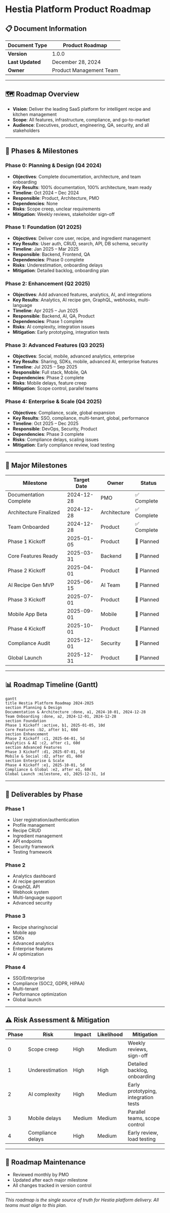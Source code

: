 # Hestia Platform Product Roadmap

## 📋 Document Information
| **Document Type** | Product Roadmap |
|-------------------|-----------------|
| **Version** | 1.0.0 |
| **Last Updated** | December 28, 2024 |
| **Owner** | Product Management Team |

---

## 🗺️ Roadmap Overview
- **Vision**: Deliver the leading SaaS platform for intelligent recipe and kitchen management
- **Scope**: All features, infrastructure, compliance, and go-to-market
- **Audience**: Executives, product, engineering, QA, security, and all stakeholders

---

## 📆 Phases & Milestones

### **Phase 0: Planning & Design (Q4 2024)**
- **Objectives**: Complete documentation, architecture, and team onboarding
- **Key Results**: 100% documentation, 100% architecture, team ready
- **Timeline**: Oct 2024 – Dec 2024
- **Responsible**: Product, Architecture, PMO
- **Dependencies**: None
- **Risks**: Scope creep, unclear requirements
- **Mitigation**: Weekly reviews, stakeholder sign-off

### **Phase 1: Foundation (Q1 2025)**
- **Objectives**: Deliver core user, recipe, and ingredient management
- **Key Results**: User auth, CRUD, search, API, DB schema, security
- **Timeline**: Jan 2025 – Mar 2025
- **Responsible**: Backend, Frontend, QA
- **Dependencies**: Phase 0 complete
- **Risks**: Underestimation, onboarding delays
- **Mitigation**: Detailed backlog, onboarding plan

### **Phase 2: Enhancement (Q2 2025)**
- **Objectives**: Add advanced features, analytics, AI, and integrations
- **Key Results**: Analytics, AI recipe gen, GraphQL, webhooks, multi-language
- **Timeline**: Apr 2025 – Jun 2025
- **Responsible**: Backend, AI, QA, Product
- **Dependencies**: Phase 1 complete
- **Risks**: AI complexity, integration issues
- **Mitigation**: Early prototyping, integration tests

### **Phase 3: Advanced Features (Q3 2025)**
- **Objectives**: Social, mobile, advanced analytics, enterprise
- **Key Results**: Sharing, SDKs, mobile, advanced AI, enterprise features
- **Timeline**: Jul 2025 – Sep 2025
- **Responsible**: Full stack, Mobile, QA
- **Dependencies**: Phase 2 complete
- **Risks**: Mobile delays, feature creep
- **Mitigation**: Scope control, parallel teams

### **Phase 4: Enterprise & Scale (Q4 2025)**
- **Objectives**: Compliance, scale, global expansion
- **Key Results**: SSO, compliance, multi-tenant, global, performance
- **Timeline**: Oct 2025 – Dec 2025
- **Responsible**: DevOps, Security, Product
- **Dependencies**: Phase 3 complete
- **Risks**: Compliance delays, scaling issues
- **Mitigation**: Early compliance review, load testing

---

## 🏁 Major Milestones
| Milestone | Target Date | Owner | Status |
|-----------|-------------|-------|--------|
| Documentation Complete | 2024-12-28 | PMO | ✅ Complete |
| Architecture Finalized | 2024-12-28 | Architecture | ✅ Complete |
| Team Onboarded | 2024-12-28 | Product | ✅ Complete |
| Phase 1 Kickoff | 2025-01-05 | Product | 🔴 Planned |
| Core Features Ready | 2025-03-31 | Backend | 🔴 Planned |
| Phase 2 Kickoff | 2025-04-01 | Product | 🔴 Planned |
| AI Recipe Gen MVP | 2025-06-15 | AI Team | 🔴 Planned |
| Phase 3 Kickoff | 2025-07-01 | Product | 🔴 Planned |
| Mobile App Beta | 2025-09-01 | Mobile | 🔴 Planned |
| Phase 4 Kickoff | 2025-10-01 | Product | 🔴 Planned |
| Compliance Audit | 2025-12-01 | Security | 🔴 Planned |
| Global Launch | 2025-12-31 | Product | 🔴 Planned |

---

## 📊 Roadmap Timeline (Gantt)
```mermaid
gantt
title Hestia Platform Roadmap 2024-2025
section Planning & Design
Documentation & Architecture :done, a1, 2024-10-01, 2024-12-28
Team Onboarding :done, a2, 2024-12-01, 2024-12-28
section Foundation
Phase 1 Kickoff :active, b1, 2025-01-05, 10d
Core Features :b2, after b1, 60d
section Enhancement
Phase 2 Kickoff :c1, 2025-04-01, 5d
Analytics & AI :c2, after c1, 60d
section Advanced Features
Phase 3 Kickoff :d1, 2025-07-01, 5d
Mobile & Social :d2, after d1, 60d
section Enterprise & Scale
Phase 4 Kickoff :e1, 2025-10-01, 5d
Compliance & Global :e2, after e1, 60d
Global Launch :milestone, e3, 2025-12-31, 1d
```

---

## 📌 Deliverables by Phase
### **Phase 1**
- User registration/authentication
- Profile management
- Recipe CRUD
- Ingredient management
- API endpoints
- Security framework
- Testing framework

### **Phase 2**
- Analytics dashboard
- AI recipe generation
- GraphQL API
- Webhook system
- Multi-language support
- Advanced security

### **Phase 3**
- Recipe sharing/social
- Mobile app
- SDKs
- Advanced analytics
- Enterprise features
- AI optimization

### **Phase 4**
- SSO/Enterprise
- Compliance (SOC2, GDPR, HIPAA)
- Multi-tenant
- Performance optimization
- Global launch

---

## ⚠️ Risk Assessment & Mitigation
| Phase | Risk | Impact | Likelihood | Mitigation |
|-------|------|--------|------------|------------|
| 0 | Scope creep | High | Medium | Weekly reviews, sign-off |
| 1 | Underestimation | High | High | Detailed backlog, onboarding |
| 2 | AI complexity | High | Medium | Early prototyping, integration tests |
| 3 | Mobile delays | Medium | Medium | Parallel teams, scope control |
| 4 | Compliance delays | High | Medium | Early review, load testing |

---

## 🚦 Roadmap Maintenance
- Reviewed monthly by PMO
- Updated after each major milestone
- All changes tracked in version control

---

*This roadmap is the single source of truth for Hestia platform delivery. All teams must align to this plan.* 